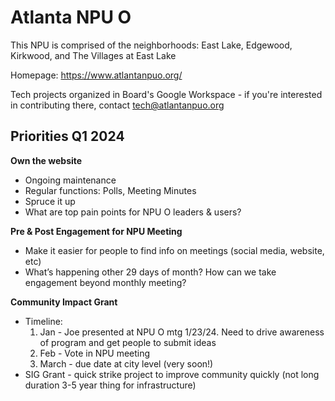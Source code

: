 # Atlanta NPU O

This NPU is comprised of the neighborhoods: East Lake, Edgewood, Kirkwood, and The Villages at East Lake

Homepage: https://www.atlantanpuo.org/

Tech projects organized in Board's Google Workspace - if you're interested in contributing there, contact [tech@atlantanpuo.org](mailto:tech@atlantanpuo.org)

## Priorities Q1 2024

**Own the website**
- Ongoing maintenance
- Regular functions: Polls, Meeting Minutes
- Spruce it up
- What are top pain points for NPU O leaders & users?

**Pre & Post Engagement for NPU Meeting**
- Make it easier for people to find info on meetings (social media, website, etc)
- What’s happening other 29 days of month?  How can we take engagement beyond monthly meeting?

**Community Impact Grant**
  - Timeline:
    1. Jan - Joe presented at NPU O mtg 1/23/24.  Need to drive awareness of program and get people to submit ideas
    1. Feb - Vote in NPU meeting
    1. March - due date at city level (very soon!)
  - SIG Grant - quick strike project to improve community quickly (not long duration 3-5 year thing for infrastructure)

